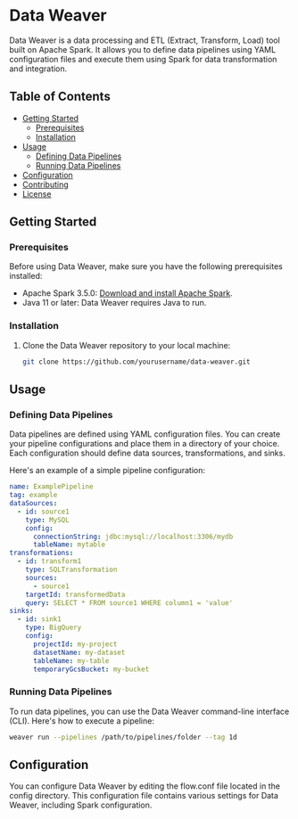 # Data Weaver

Data Weaver is a data processing and ETL (Extract, Transform, Load) tool built on Apache Spark. It allows you to define
data pipelines using YAML configuration files and execute them using Spark for data transformation and integration.

## Table of Contents

- [Getting Started](#getting-started)
    - [Prerequisites](#prerequisites)
    - [Installation](#installation)
- [Usage](#usage)
    - [Defining Data Pipelines](#defining-data-pipelines)
    - [Running Data Pipelines](#running-data-pipelines)
- [Configuration](#configuration)
- [Contributing](#contributing)
- [License](#license)

## Getting Started

### Prerequisites

Before using Data Weaver, make sure you have the following prerequisites installed:

- Apache Spark 3.5.0: [Download and install Apache Spark](https://spark.apache.org/downloads.html).
- Java 11 or later: Data Weaver requires Java to run.

### Installation

1. Clone the Data Weaver repository to your local machine:

   ```bash
   git clone https://github.com/yourusername/data-weaver.git

## Usage

### Defining Data Pipelines

Data pipelines are defined using YAML configuration files. You can create your pipeline configurations and place them in
a directory of your choice. Each configuration should define data sources, transformations, and sinks.

Here's an example of a simple pipeline configuration:

```yaml
name: ExamplePipeline
tag: example
dataSources:
  - id: source1
    type: MySQL
    config:
      connectionString: jdbc:mysql://localhost:3306/mydb
      tableName: mytable
transformations:
  - id: transform1
    type: SQLTransformation
    sources:
      - source1
    targetId: transformedData
    query: SELECT * FROM source1 WHERE column1 = 'value'
sinks:
  - id: sink1
    type: BigQuery
    config:
      projectId: my-project
      datasetName: my-dataset
      tableName: my-table
      temporaryGcsBucket: my-bucket
```

### Running Data Pipelines

To run data pipelines, you can use the Data Weaver command-line interface (CLI). Here's how to execute a pipeline:

```bash
weaver run --pipelines /path/to/pipelines/folder --tag 1d
```

## Configuration

You can configure Data Weaver by editing the flow.conf file located in the config directory. This configuration file
contains various settings for Data Weaver, including Spark configuration.